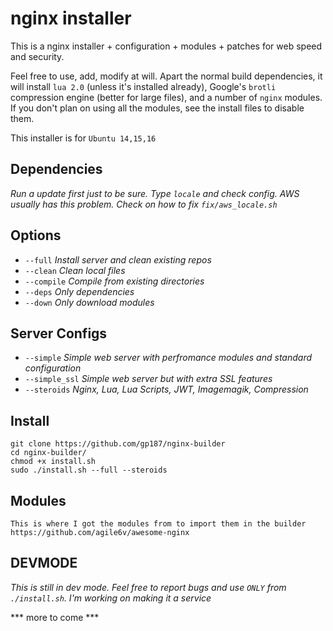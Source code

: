 # nginx installer

This is a nginx installer + configuration + modules + patches for web speed and security.

Feel free to use, add, modify at will. Apart the normal build dependencies, it will install 
```lua 2.0``` (unless it's installed already), Google's ```brotli``` compression engine 
(better for large files), and a number of ```nginx``` modules. If you don't plan on using
all the modules, see the install files to disable them.  

This installer is for ```Ubuntu 14,15,16```

## Dependencies
_Run a update first just to be sure. Type ```locale``` and check config. AWS usually has this problem. Check on how to fix `fix/aws_locale.sh`_

## Options
- `--full`    _Install server and clean existing repos_ 
- `--clean`   _Clean local files_ 
- `--compile` _Compile from existing directories_ 
- `--deps`    _Only dependencies_ 
- `--down`    _Only download modules_ 
## Server Configs
- `--simple`     _Simple web server with perfromance modules and standard configuration_
- `--simple_ssl` _Simple web server but with extra SSL features_
- `--steroids`   _Nginx, Lua, Lua Scripts, JWT, Imagemagik, Compression_


## Install 

``` 
git clone https://github.com/gp187/nginx-builder
cd nginx-builder/
chmod +x install.sh
sudo ./install.sh --full --steroids
```


## Modules
``` 
This is where I got the modules from to import them in the builder https://github.com/agile6v/awesome-nginx
```

## DEVMODE
_This is still in dev mode. Feel free to report bugs and use `ONLY` from `./install.sh`. I'm working on making it a service_ 


*** more to come ***
